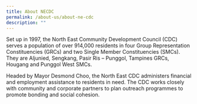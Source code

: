 ```yaml
---
title: About NECDC
permalink: /about-us/about-ne-cdc
description: ""
---
```

Set up in 1997, the North East Community Development Council (CDC) serves a population of over 914,000 residents in four Group Representation Constituencies (GRCs) and two Single Member Constituencies (SMCs). They are Aljunied, Sengkang, Pasir Ris – Punggol, Tampines GRCs, Hougang and Punggol West SMCs.

Headed by Mayor Desmond Choo, the North East CDC administers financial and employment assistance to residents in need. The CDC works closely with community and corporate partners to plan outreach programmes to promote bonding and social cohesion.